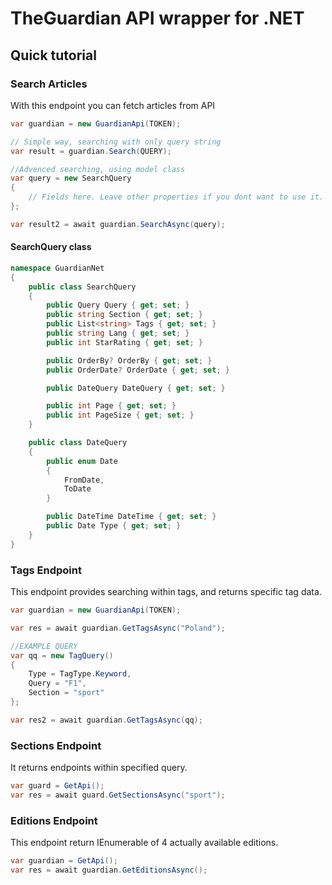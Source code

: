 # TheGuardian API wrapper for .NET

## Quick tutorial

### Search Articles
With this endpoint you can fetch articles from API
```csharp
var guardian = new GuardianApi(TOKEN);

// Simple way, searching with only query string
var result = guardian.Search(QUERY);

//Advenced searching, using model class
var query = new SearchQuery
{
    // Fields here. Leave other properties if you dont want to use it.
};

var result2 = await guardian.SearchAsync(query);
```

#### SearchQuery class
```csharp
namespace GuardianNet
{
    public class SearchQuery
    {
        public Query Query { get; set; }
        public string Section { get; set; }
        public List<string> Tags { get; set; }
        public string Lang { get; set; }
        public int StarRating { get; set; }

        public OrderBy? OrderBy { get; set; }
        public OrderDate? OrderDate { get; set; }

        public DateQuery DateQuery { get; set; }

        public int Page { get; set; }
        public int PageSize { get; set; }
    }

    public class DateQuery
    {
        public enum Date
        {
            FromDate,
            ToDate
        }

        public DateTime DateTime { get; set; }
        public Date Type { get; set; }
    }
}
```

### Tags Endpoint
This endpoint provides searching within tags, and returns specific tag data.

```csharp
var guardian = new GuardianApi(TOKEN);

var res = await guardian.GetTagsAsync("Poland");

//EXAMPLE QUERY
var qq = new TagQuery()
{
    Type = TagType.Keyword,
    Query = "F1",
    Section = "sport"
};

var res2 = await guardian.GetTagsAsync(qq);
```

### Sections Endpoint
It returns endpoints within specified query.

```csharp
var guard = GetApi();
var res = await guard.GetSectionsAsync("sport");
```

### Editions Endpoint
This endpoint return IEnumerable of 4 actually available editions.

```csharp
var guardian = GetApi();
var res = await guardian.GetEditionsAsync();
```

